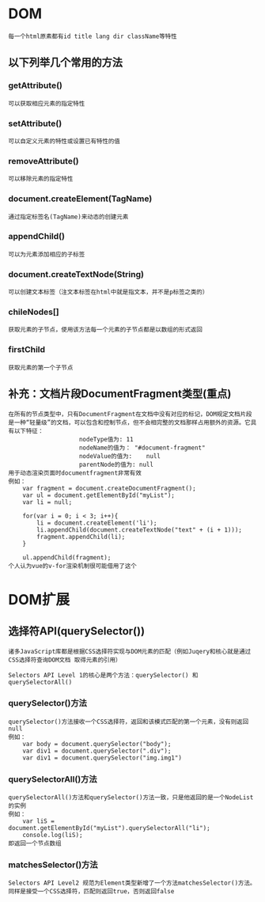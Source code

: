 # DOM

	每一个html原素都有id title lang dir className等特性

## 以下列举几个常用的方法

### getAttribute()

	可以获取相应元素的指定特性

### setAttribute()

	可以自定义元素的特性或设置已有特性的值

### removeAttribute()

	可以移除元素的指定特性

### document.createElement(TagName)
	
	通过指定标签名(TagName)来动态的创建元素

### appendChild()
	
	可以为元素添加相应的子标签

### document.createTextNode(String)
	
	可以创建文本标签（注文本标签在html中就是指文本，并不是p标签之类的）

### chileNodes[]
	
	获取元素的子节点，使用该方法每一个元素的子节点都是以数组的形式返回

### firstChild

	获取元素的第一个子节点

## 补充：文档片段DocumentFragment类型(重点)
	
	在所有的节点类型中，只有DocumentFragment在文档中没有对应的标记，DOM规定文档片段是一种“轻量级”的文档，可以包含和控制节点，但不会相完整的文档那样占用额外的资源。它具有以下特征：
						nodeType值为: 11
						nodeName的值为： "#document-fragment"
						nodeValue的值为:	 null
						parentNode的值为: null
	用于动态渲染页面时documentfragment非常有效
	例如：
		var fragment = document.createDocumentFragment();
		var ul = document.getElementById("myList");
		var li = null;

		for(var i = 0; i < 3; i++){
			li = document.createElement('li');
			li.appendChild(document.createTextNode("text" + (i + 1)));
			fragment.appendChild(li);
		}

		ul.appendChild(fragment);
	个人认为vue的v-for渲染机制很可能借用了这个

# DOM扩展

## 选择符API(querySelector())
	
	诸多JavaScript库都是根据CSS选择符实现与DOM元素的匹配（例如Juqery和核心就是通过CSS选择符查询DOM文档	取得元素的引用）

	Selectors API Level 1的核心是两个方法：querySelector() 和 querySelectorAll()

### querySelector()方法

	querySelector()方法接收一个CSS选择符，返回和该模式匹配的第一个元素，没有则返回null
	例如：
		var body = document.querySelector("body");
		var div1 = document.querySelector(".div");
		var div1 = document.querySelector("img.img1")

### querySelectorAll()方法
	
	querySelectorAll()方法和querySelector()方法一致，只是他返回的是一个NodeList的实例
	例如：
		var liS = document.getElementById("myList").querySelectorAll("li");
		console.log(liS);
	即返回一个节点数组

### matchesSelector()方法
	
	Selectors API Level2 规范为Element类型新增了一个方法matchesSelector()方法。同样是接受一个CSS选择符，匹配则返回true，否则返回false